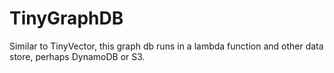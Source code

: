 # TinyGraphDB

Similar to TinyVector, this graph db runs in a lambda function and other data store, perhaps DynamoDB or S3.